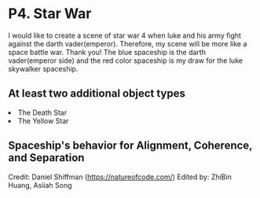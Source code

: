 <h1>P4. Star War</h1>

I would like to create a scene of star war 4 when luke and his army fight against the darth vader(emperor). Therefore, my scene will be more like a space battle war. Thank you! The blue spaceship is the darth vader(emperor side) and the red color spaceship is my draw for the luke skywalker spaceship.

<h2>At least two additional object types</h2>
<li>The Death Star</li>
<li>The Yellow Star</li>

<h2>Spaceship's behavior for Alignment, Coherence, and Separation</h2>



Credit: Daniel Shiffman (https://natureofcode.com/)
Edited by: ZhiBin Huang, Asiiah Song
